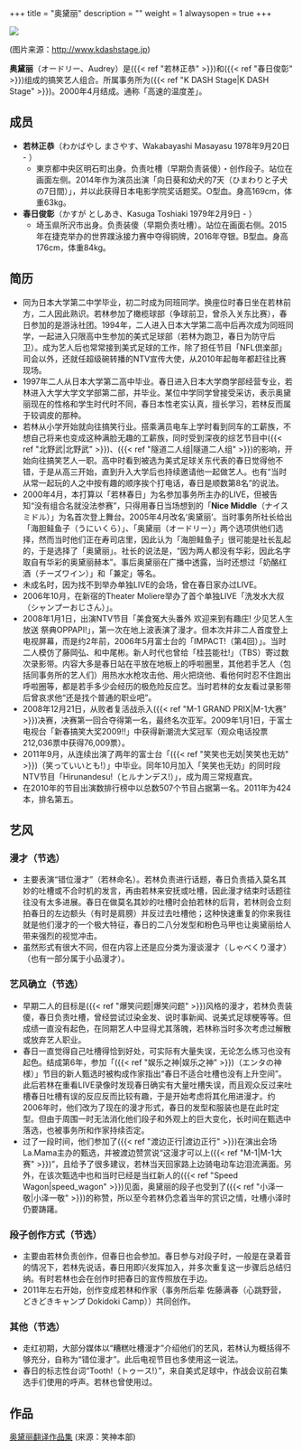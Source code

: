 +++
title = "奥黛丽"
description = ""
weight = 1
alwaysopen = true
+++



![](http://www.kdashstage.jp/files/blog/profile/blog_posts/2017/11/00000039_image1.jpg)

(图片来源：http://www.kdashstage.jp)

**奥黛丽**（オードリー、Audrey）是({{< ref "若林正恭" >}})和({{< ref "春日俊彰" >}})组成的搞笑艺人组合。所属事务所为({{< ref "K DASH Stage|K DASH Stage" >}})。2000年4月结成。通称「高速的温度差」。

## 成员
- **若林正恭**（わかばやし まさやす、Wakabayashi Masayasu 1978年9月20日 - ）  
   - 東京都中央区明石町出身。负责吐槽（早期负责装傻）・创作段子。站位在画面左侧。2014年作为演员出演「向日葵和幼犬的7天（ひまわりと子犬の7日間）」，并以此获得日本电影学院奖话题奖。O型血。身高169cm，体重63kg。
- **春日俊彰**（かすが としあき、Kasuga Toshiaki 1979年2月9日 - ）  
   - 埼玉県所沢市出身。负责装傻（早期负责吐槽）。站位在画面右侧。2015年在捷克举办的世界蹼泳接力赛中夺得铜牌，2016年夺银。B型血。身高176cm，体重84kg。

## 简历
- 同为日本大学第二中学毕业，初二时成为同班同学。换座位时春日坐在若林前方，二人因此熟识。若林参加了橄榄球部（争球前卫，曾杀入关东比赛），春日参加的是游泳社团。1994年，二人进入日本大学第二高中后再次成为同班同学，一起进入只限高中生参加的美式足球部（若林为跑卫，春日为防守后卫）。成为艺人后也常常接到美式足球的工作，除了担任节目「NFL倶楽部」司会以外，还就任超级碗转播的NTV宣传大使，从2010年起毎年都赶往比赛现场。
- 1997年二人从日本大学第二高中毕业。春日进入日本大学商学部经营专业，若林进入大学大学文学部第二部，并毕业。某位中学同学曾接受采访，表示奥黛丽现在的性格和学生时代时不同，春日本性老实认真，擅长学习，若林反而属于较调皮的那种。
- 若林从小学开始就向往搞笑行业。搭乘满员电车上学时看到同车的工薪族，不想自己将来也变成这种满脸无趣的工薪族，同时受到深夜的综艺节目中({{< ref "北野武|北野武" >}})、({{< ref "隧道二人组|隧道二人组" >}})的影响，开始向往搞笑艺人一职。高中时看到被选为美式足球关东代表的春日觉得他不错，于是从高三开始，直到升入大学后也持续邀请他一起做艺人。也有“当时从常一起玩的人之中按有趣的顺序挨个打电话，春日是顺数第8名”的说法。
- 2000年4月，本打算以「若林春日」为名参加事务所主办的LIVE，但被告知“没有组合名就没法参赛”，只得用春日当场想到的「**Nice Middle**（ナイスミドル）」为名首次登上舞台。2005年4月改名‘奥黛丽’。当时事务所社长给出「海胆鲑鱼子（うにいくら）」、「奥黛丽（オードリー）」两个选项供他们选择，然而当时他们正在寿司店里，因此认为「海胆鲑鱼子」很可能是社长乱起的，于是选择了「奥黛丽」。社长的说法是，“因为两人都没有华彩，因此名字取自有华彩的奥黛丽赫本”。事后奥黛丽在广播中透露，当时还想过「奶酪红酒（チーズワイン）」和「兼定」等名。
- 未成名时，因为找不到举办单独LIVE的会场，曾在春日家办过LIVE。
- 2006年10月，在新宿的Theater Moliere举办了首个单独LIVE「洗发水大叔（シャンプーおじさん）」。
- 2008年1月1日，出演NTV节目「美食冤大头番外 欢迎来到有趣庄! 少见艺人生放送 祭典OPPAPI!」，第一次在地上波表演了漫才。但本次并非二人首度登上电视屏幕，而是约2年前，2006年5月富士台的「IMPACT!（第4回）」。当时二人模仿了藤岡弘、和中尾彬。新人时代也曾给「桂芸能社!」（TBS）寄过数次录影带。内容大多是春日站在平放在地板上的呼啦圈里，其他若手艺人（包括同事务所的艺人们）用热水水枪攻击他、用火把烧他、看他何时忍不住跑出呼啦圈等，都是若手多少会经历的极危险反应艺。当时若林的女友看过录影带后曾哀求他“还是找个普通的职业吧”。
- 2008年12月21日，从败者复活战杀入({{< ref "M-1 GRAND PRIX|M-1大赛" >}})决赛，决赛第一回合夺得第一名，最终名次亚军。2009年1月1日，于富士电视台「新春搞笑大奖2009!!」中获得新潮流大奖冠军（观众电话投票212,036票中获得76,009票）。
- 2011年9月，从连续出演了两年的富士台「({{< ref "笑笑也无妨|笑笑也无妨" >}})（笑っていいとも!）」中毕业。同年10月加入「笑笑也无妨」的同时段NTV节目「Hirunandesu!（ヒルナンデス!）」，成为周三常规嘉宾。
- 在2010年的节目出演数排行榜中以总数507个节目占据第一名。2011年为424本，排名第五。

## 艺风
### 漫才（节选）
- 主要表演“错位漫才”（若林命名）。若林负责进行话题，春日负责插入莫名其妙的吐槽或不合时机的发言，再由若林来安抚或吐槽，因此漫才结束时话题往往没有太多进展。春日在做莫名其妙的吐槽时会拍若林的后背，若林则会立刻拍春日的左边额头（有时是肩膀）并反过去吐槽他；这种快速重复的你来我往就是他们漫才的一个极大特征，春日的二八分发型和粉色马甲也让奥黛丽给人带来强烈的视觉冲击。
- 虽然形式有很大不同，但在内容上还是应分类为漫谈漫才（しゃべくり漫才）（也有一部分属于小品漫才）。
### 艺风确立（节选）
- 早期二人的目标是({{< ref "爆笑问题|爆笑问题" >}})风格的漫才，若林负责装傻，春日负责吐槽，曾经尝试过染金发、说时事新闻、说美式足球梗等等。但成绩一直没有起色，在同期艺人中显得尤其落魄，若林称当时多次考虑过解散或放弃艺人职业。
- 春日一直觉得自己吐槽得恰到好处，可实际有大量失误，无论怎么练习也没有起色。结成第6年，参加「({{< ref "娱乐之神|娱乐之神" >}})（エンタの神様）」节目的新人甄选时被构成作家指出“春日不适合吐槽也没有上升空间”。此后若林在重看LIVE录像时发现春日确实有大量吐槽失误，而且观众反过来吐槽春日吐槽有误的反应反而比较有趣，于是开始考虑将其化用进漫才。约2006年时，他们改为了现在的漫才形式，春日的发型和服装也是在此时定型。但由于周围一时无法消化他们段子和外观上的巨大变化，长时间在甄选中落选，也被事务所和作家持续否定。
- 过了一段时间，他们参加了({{< ref "渡边正行|渡边正行" >}})在演出会场La.Mama主办的甄选，并被渡边赞赏说“这漫才可以上({{< ref "M-1|M-1大赛" >}})”，且给予了很多建议，若林当天回家路上边骑电动车边泪流满面。另外，在该次甄选中也和当时已经是当红新人的({{< ref "Speed Wagon|speed_wagon" >}})见面，奥黛丽的段子也受到了({{< ref "小泽一敬|小泽一敬" >}})的称赞，所以至今若林仍念着当年的赏识之情，吐槽小泽时仍要踌躇。
### 段子创作方式（节选）
- 主要由若林负责创作，但春日也会参加。春日参与对段子时，一般是在录着音的情况下，若林先说话，春日用即兴发挥加入，并多次重复这一步骤后总结归纳。有时若林也会在创作时把春日的宣传照放在手边。
- 2011年左右开始，创作变成若林和作家（事务所后辈 佐藤满春（心跳野营，どきどきキャンプ Dokidoki Camp））共同创作。
### 其他（节选）
- 走红初期，大部分媒体以“糟糕吐槽漫才”介绍他们的艺风，若林认为概括得不够充分，自称为“错位漫才”。此后电视节目也多使用这一说法。
- 春日的标志性台词“Tooth!（トゥース!）”，来自美式足球中，作战会议前召集选手们使用的呼声。若林也曾使用过。

## 作品
[奥黛丽翻译作品集](http://owaraiclub.com/tags/%E5%A5%A5%E9%BB%9B%E4%B8%BD/) (来源：笑神本部)
